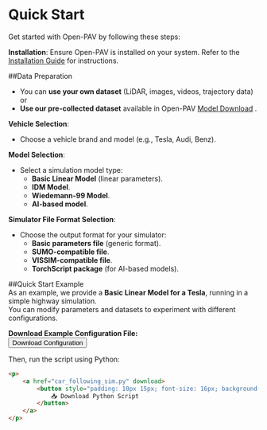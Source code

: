 # Quick Start

Get started with Open-PAV by following these steps:

**Installation**: Ensure Open-PAV is installed on your system. Refer to the [Installation Guide](installation.md) for instructions.

##Data Preparation
   - You can **use your own dataset** (LiDAR, images, videos, trajectory data) or  
   - **Use our pre-collected dataset** available in Open-PAV [Model Download](model_download.md) .

**Vehicle Selection**:  
   - Choose a vehicle brand and model (e.g., Tesla, Audi, Benz).

**Model Selection**:  
   - Select a simulation model type:  
     - **Basic Linear Model** (linear parameters).  
     - **IDM Model**.  
     - **Wiedemann-99 Model**.  
     - **AI-based model**.  

**Simulator File Format Selection**:  
   - Choose the output format for your simulator:  
     - **Basic parameters file** (generic format).  
     - **SUMO-compatible file**.  
     - **VISSIM-compatible file**.  
     - **TorchScript package** (for AI-based models).  

##Quick Start Example  
   As an example, we provide a **Basic Linear Model for a Tesla**, running in a simple highway simulation.  
   You can modify parameters and datasets to experiment with different configurations.  

   **Download Example Configuration File:**  
   <button id="downloadButton">Download Configuration</button>

   <script>
   document.getElementById("downloadButton").addEventListener("click", function () {
       const data = {
           "vehicle": "Audi A4",
           "model": "Linear",
           "filetype": "Original",
           "parameter": "kv=1.35, kg=2, td=2, z=-0.5",
           "timestamp": new Date().toISOString()
       };
       const blob = new Blob([JSON.stringify(data, null, 2)], { type: 'application/json' });
       const url = window.URL.createObjectURL(blob);
       const link = document.createElement('a');
       link.href = url;
       link.download = "openpav_config.json";
       document.body.appendChild(link);
       link.click();
       window.URL.revokeObjectURL(url);
   });
   </script>

Then, run the script using Python:
```html
<p>
    <a href="car_following_sim.py" download>
        <button style="padding: 10px 15px; font-size: 16px; background-color: #007bff; color: white; border: none; border-radius: 5px;">
            📥 Download Python Script
        </button>
    </a>
</p>
